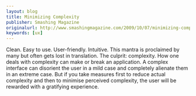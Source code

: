 ```yaml
---
layout: blog
title: Minimizing Complexity
publisher: Smashing Magazine
originalurl: http://www.smashingmagazine.com/2009/10/07/minimizing-complexity-in-user-interfaces/
keywords: [ux]
---
```


Clean. Easy to use. User-friendly. Intuitive. This mantra is proclaimed by many but often gets lost in translation. The culprit: complexity. How one deals with complexity can make or break an application. A complex interface can disorient the user in a mild case and completely alienate them in an extreme case. But if you take measures first to reduce actual complexity and then to minimise perceived complexity, the user will be rewarded with a gratifying experience.
